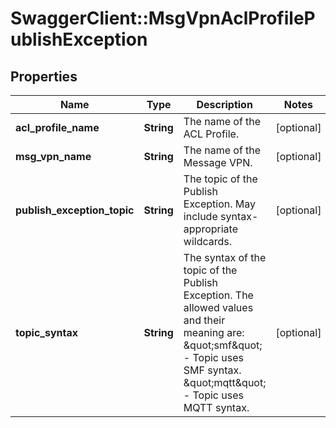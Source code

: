 # SwaggerClient::MsgVpnAclProfilePublishException

## Properties
Name | Type | Description | Notes
------------ | ------------- | ------------- | -------------
**acl_profile_name** | **String** | The name of the ACL Profile. | [optional] 
**msg_vpn_name** | **String** | The name of the Message VPN. | [optional] 
**publish_exception_topic** | **String** | The topic of the Publish Exception. May include syntax-appropriate wildcards. | [optional] 
**topic_syntax** | **String** | The syntax of the topic of the Publish Exception. The allowed values and their meaning are:      \&quot;smf\&quot; - Topic uses SMF syntax.     \&quot;mqtt\&quot; - Topic uses MQTT syntax.  | [optional] 


